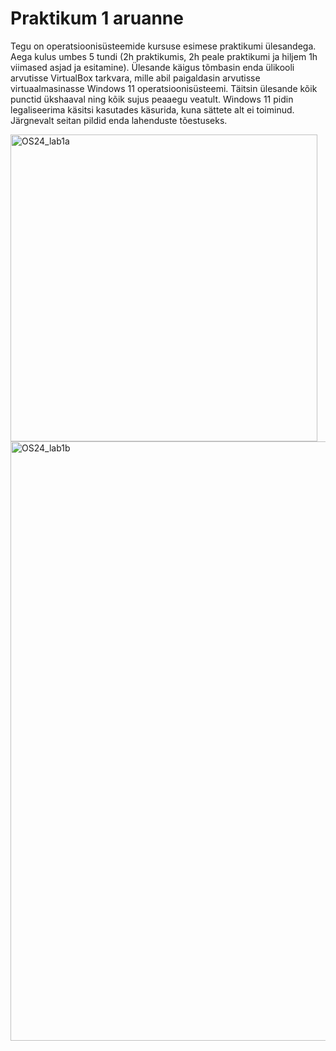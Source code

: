 # Praktikum 1 aruanne

Tegu on operatsioonisüsteemide kursuse esimese praktikumi ülesandega. Aega kulus umbes 5 tundi (2h praktikumis, 2h peale praktikumi ja hiljem 1h viimased asjad ja esitamine). Ülesande käigus tõmbasin enda ülikooli arvutisse VirtualBox tarkvara, mille abil paigaldasin arvutisse virtuaalmasinasse Windows 11 operatsioonisüsteemi. Täitsin ülesande kõik punctid ükshaaval ning kõik sujus peaaegu veatult. Windows 11 pidin legaliseerima käsitsi kasutades käsurida, kuna sättete alt ei toiminud. Järgnevalt seitan pildid enda lahenduste tõestuseks.

<img width="491" alt="OS24_lab1a" src="https://github.com/user-attachments/assets/f75f95a0-da7a-4e0a-8fb0-a960f05dccbf">
<img width="959" alt="OS24_lab1b" src="https://github.com/user-attachments/assets/5d6f019f-1d96-4c36-8c69-6f13b2c7a360">
